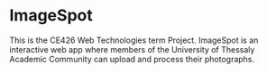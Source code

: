 # ImageSpot
This is the CE426 Web Technologies term Project. ImageSpot is an interactive web app where members of the University of Thessaly Academic Community can upload and process their photographs.


